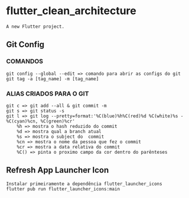 # flutter_clean_architecture

    A new Flutter project.

## Git Config

### COMANDOS

    git config --global --edit => comando para abrir as configs do git
    git tag -a [tag_name] -m [tag_name]

### ALIAS CRIADOS PARA O GIT

    git c => git add --all & git commit -m
    git s => git status -s
    git l => git log --pretty=format:'%C(blue)%h%C(red)%d %C(white)%s - %C(cyan)%cn, %C(green)%cr'
        %h => mostra o hash reduzido do commit
        %d => mostra qual a branch atual
        %s => mostra o subject do  commit
        %cn => mostra o nome da pessoa que fez o commit
        %cr => mostra a data relativa do commit
        %C() => pinta o proximo campo da cor dentro do parênteses

## Refresh App Launcher Icon

    Instalar primeiramente a dependência flutter_launcher_icons
    flutter pub run flutter_launcher_icons:main
